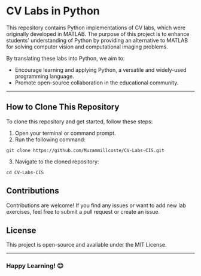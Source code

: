 # CV Labs in Python

This repository contains Python implementations of CV  labs, which were originally developed in MATLAB. The purpose of this project is to enhance students' understanding of Python by providing an alternative to MATLAB for solving computer vision and computational imaging problems.

By translating these labs into Python, we aim to:
- Encourage learning and applying Python, a versatile and widely-used programming language.
- Promote open-source collaboration in the educational community.

---

## How to Clone This Repository

To clone this repository and get started, follow these steps:

1. Open your terminal or command prompt.
2. Run the following command:

```
git clone https://github.com/Muzammillcoste/CV-Labs-CIS.git 
```

3. Navigate to the cloned repository:

``` 
cd CV-Labs-CIS 
```

## Contributions

Contributions are welcome! If you find any issues or want to add new lab exercises, feel free to submit a pull request or create an issue.

## License

This project is open-source and available under the MIT License.

---
### Happy Learning! 😊